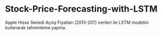 # Stock-Price-Forecasting-with-LSTM
Apple Hisse Senedi Açılış Fiyatları (2013-207) verileri ile LSTM modelini kullanarak tahminleme yapma. 
